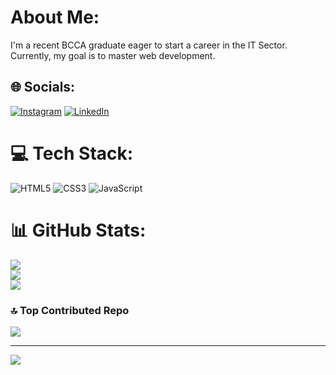 #  About Me:
I'm a recent BCCA graduate eager to start a career in the IT Sector. <br>Currently, my goal is to master web development.


## 🌐 Socials:
[![Instagram](https://img.shields.io/badge/Instagram-%23E4405F.svg?logo=Instagram&logoColor=white)](https://instagram.com/_.rushat._) [![LinkedIn](https://img.shields.io/badge/LinkedIn-%230077B5.svg?logo=linkedin&logoColor=white)](https://linkedin.com/in/rushat-sharma) 

# 💻 Tech Stack:
![HTML5](https://img.shields.io/badge/html5-%23E34F26.svg?style=flat&logo=html5&logoColor=white) ![CSS3](https://img.shields.io/badge/css3-%231572B6.svg?style=flat&logo=css3&logoColor=white) ![JavaScript](https://img.shields.io/badge/javascript-%23323330.svg?style=flat&logo=javascript&logoColor=%23F7DF1E)
# 📊 GitHub Stats:
![](https://github-readme-stats.vercel.app/api?username=RushatSharma&theme=github_dark&hide_border=false&include_all_commits=false&count_private=false)<br/>
![](https://github-readme-streak-stats.herokuapp.com/?user=RushatSharma&theme=github_dark&hide_border=false)<br/>
![](https://github-readme-stats.vercel.app/api/top-langs/?username=RushatSharma&theme=github_dark&hide_border=false&include_all_commits=false&count_private=false&layout=compact)

### 🔝 Top Contributed Repo
![](https://github-contributor-stats.vercel.app/api?username=RushatSharma&limit=5&theme=github_dark&combine_all_yearly_contributions=true)

---
[![](https://visitcount.itsvg.in/api?id=RushatSharma&icon=0&color=6)](https://visitcount.itsvg.in)

<!-- Proudly created with GPRM ( https://gprm.itsvg.in ) -->
